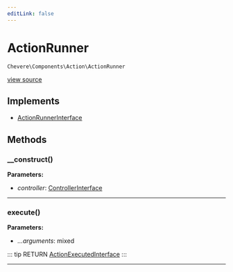 ```yaml
---
editLink: false
---
```


# ActionRunner

`Chevere\Components\Action\ActionRunner`

[view source](https://github.com/chevere/chevere/blob/master/src/Chevere/Components/Action/ActionRunner.php)

## Implements

- [ActionRunnerInterface](../../Interfaces/Action/ActionRunnerInterface.md)

## Methods

### __construct()

**Parameters:**

- *controller*: [ControllerInterface](../../Interfaces/Action/ControllerInterface.md)

---

### execute()

**Parameters:**

- *...arguments*: mixed

::: tip RETURN
[ActionExecutedInterface](../../Interfaces/Action/ActionExecutedInterface.md)
:::

---
